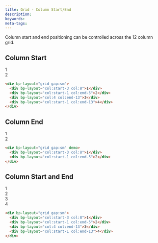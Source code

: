 ```yaml
---
title: Grid - Column Start/End
description: 
keywords:
meta-tags:
---
```


Column start and end positioning can be controlled across the 12 column grid.

## Column Start


<div bp-layout="grid gap:sm" demo>
  <div bp-layout="col:start-2 ">1</div>
  <div bp-layout="col:start-1">2</div>
</div>

```html
<div bp-layout="grid gap:sm">
  <div bp-layout="col:start-3 col:8">1</div>
  <div bp-layout="col:start-1 col:end-5">2</div>
  <div bp-layout="col:4 col:end-13">3</div>
  <div bp-layout="col:start-1 col:end-13">4</div>
</div>
```

## Column End

<div bp-layout="grid gap:sm" demo>
  <div bp-layout="col:start-3 col:8">1</div>
  <div bp-layout="col:start-1 col:end-5">2</div>
</div>

```html
<div bp-layout="grid gap:sm" demo>
  <div bp-layout="col:start-3 col:8">1</div>
  <div bp-layout="col:start-1 col:end-5">2</div>
</div>
```

## Column Start and End

<div bp-layout="grid gap:sm" demo>
  <div bp-layout="col:start-3 col:8">1</div>
  <div bp-layout="col:start-1 col:end-5">2</div>
  <div bp-layout="col:4 col:end-13">3</div>
  <div bp-layout="col:start-1 col:end-13">4</div>
</div>

```html
<div bp-layout="grid gap:sm">
  <div bp-layout="col:start-3 col:8">1</div>
  <div bp-layout="col:start-1 col:end-5">2</div>
  <div bp-layout="col:4 col:end-13">3</div>
  <div bp-layout="col:start-1 col:end-13">4</div>
</div>
```
